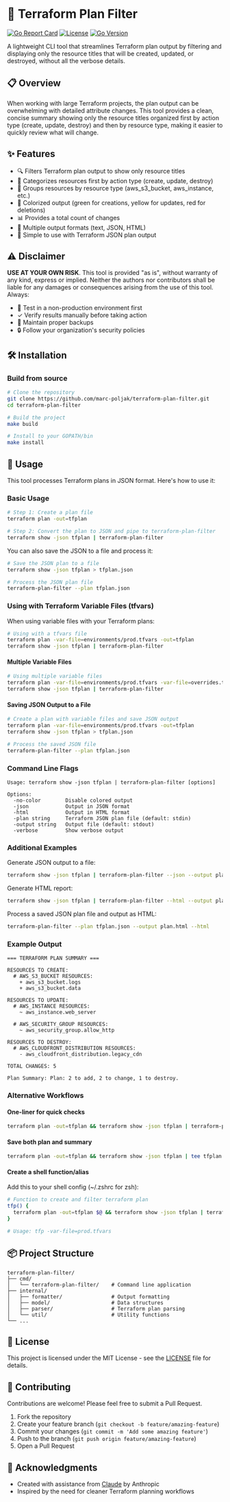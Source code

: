 # 🚀 Terraform Plan Filter

[![Go Report Card](https://goreportcard.com/badge/github.com/marc-poljak/terraform-plan-filter)](https://goreportcard.com/report/github.com/marc-poljak/terraform-plan-filter)
[![License](https://img.shields.io/github/license/marc-poljak/terraform-plan-filter)](LICENSE)
[![Go Version](https://img.shields.io/github/go-mod/go-version/marc-poljak/terraform-plan-filter)](go.mod)

A lightweight CLI tool that streamlines Terraform plan output by filtering and displaying only the resource titles that will be created, updated, or destroyed, without all the verbose details.

## 📋 Overview

When working with large Terraform projects, the plan output can be overwhelming with detailed attribute changes. This tool provides a clean, concise summary showing only the resource titles organized first by action type (create, update, destroy) and then by resource type, making it easier to quickly review what will change.

## ✨ Features

- 🔍 Filters Terraform plan output to show only resource titles
- 🎯 Categorizes resources first by action type (create, update, destroy)
- 🎨 Groups resources by resource type (aws_s3_bucket, aws_instance, etc.)
- 🌈 Colorized output (green for creations, yellow for updates, red for deletions)
- 📊 Provides a total count of changes
- 📱 Multiple output formats (text, JSON, HTML)
- 🧰 Simple to use with Terraform JSON plan output

## ⚠️ Disclaimer

**USE AT YOUR OWN RISK**. This tool is provided "as is", without warranty of any kind, express or implied. Neither the authors nor contributors shall be liable for any damages or consequences arising from the use of this tool. Always:

- 🧪 Test in a non-production environment first
- ✓ Verify results manually before taking action
- 💾 Maintain proper backups
- 🔒 Follow your organization's security policies

## 🛠️ Installation

### Build from source

```bash
# Clone the repository
git clone https://github.com/marc-poljak/terraform-plan-filter.git
cd terraform-plan-filter

# Build the project
make build

# Install to your GOPATH/bin
make install
```

## 🚀 Usage

This tool processes Terraform plans in JSON format. Here's how to use it:

### Basic Usage

```bash
# Step 1: Create a plan file
terraform plan -out=tfplan

# Step 2: Convert the plan to JSON and pipe to terraform-plan-filter
terraform show -json tfplan | terraform-plan-filter
```

You can also save the JSON to a file and process it:

```bash
# Save the JSON plan to a file
terraform show -json tfplan > tfplan.json

# Process the JSON plan file
terraform-plan-filter --plan tfplan.json
```

### Using with Terraform Variable Files (tfvars)

When using variable files with your Terraform plans:

```bash
# Using with a tfvars file
terraform plan -var-file=environments/prod.tfvars -out=tfplan
terraform show -json tfplan | terraform-plan-filter
```

#### Multiple Variable Files

```bash
# Using multiple variable files
terraform plan -var-file=environments/prod.tfvars -var-file=overrides.tfvars -out=tfplan
terraform show -json tfplan | terraform-plan-filter
```

#### Saving JSON Output to a File

```bash
# Create a plan with variable files and save JSON output
terraform plan -var-file=environments/prod.tfvars -out=tfplan
terraform show -json tfplan > tfplan.json

# Process the saved JSON file
terraform-plan-filter --plan tfplan.json
```

### Command Line Flags

```
Usage: terraform show -json tfplan | terraform-plan-filter [options]

Options:
  -no-color        Disable colored output
  -json            Output in JSON format
  -html            Output in HTML format
  -plan string     Terraform JSON plan file (default: stdin)
  -output string   Output file (default: stdout)
  -verbose         Show verbose output
```

### Additional Examples

Generate JSON output to a file:
```bash
terraform show -json tfplan | terraform-plan-filter --json --output plan.json
```

Generate HTML report:
```bash
terraform show -json tfplan | terraform-plan-filter --html --output plan.html
```

Process a saved JSON plan file and output as HTML:
```bash
terraform-plan-filter --plan tfplan.json --output plan.html --html
```

### Example Output

```
=== TERRAFORM PLAN SUMMARY ===

RESOURCES TO CREATE:
  # AWS_S3_BUCKET RESOURCES:
    + aws_s3_bucket.logs
    + aws_s3_bucket.data

RESOURCES TO UPDATE:
  # AWS_INSTANCE RESOURCES:
    ~ aws_instance.web_server

  # AWS_SECURITY_GROUP RESOURCES:
    ~ aws_security_group.allow_http

RESOURCES TO DESTROY:
  # AWS_CLOUDFRONT_DISTRIBUTION RESOURCES:
    - aws_cloudfront_distribution.legacy_cdn

TOTAL CHANGES: 5

Plan Summary: Plan: 2 to add, 2 to change, 1 to destroy.
```

### Alternative Workflows

#### One-liner for quick checks

```bash
terraform plan -out=tfplan && terraform show -json tfplan | terraform-plan-filter
```

#### Save both plan and summary

```bash
terraform plan -out=tfplan && terraform show -json tfplan | tee tfplan.json | terraform-plan-filter
```

#### Create a shell function/alias

Add this to your shell config (~/.zshrc for zsh):

```bash
# Function to create and filter terraform plan
tfp() {
  terraform plan -out=tfplan $@ && terraform show -json tfplan | terraform-plan-filter
}

# Usage: tfp -var-file=prod.tfvars
```

## 📦 Project Structure

```
terraform-plan-filter/
├── cmd/
│   └── terraform-plan-filter/    # Command line application
├── internal/
│   ├── formatter/                # Output formatting
│   ├── model/                    # Data structures
│   ├── parser/                   # Terraform plan parsing
│   └── util/                     # Utility functions
└── ...
```

## 📄 License

This project is licensed under the MIT License - see the [LICENSE](LICENSE) file for details.

## 🤝 Contributing

Contributions are welcome! Please feel free to submit a Pull Request.

1. Fork the repository
2. Create your feature branch (`git checkout -b feature/amazing-feature`)
3. Commit your changes (`git commit -m 'Add some amazing feature'`)
4. Push to the branch (`git push origin feature/amazing-feature`)
5. Open a Pull Request

## 👏 Acknowledgments

- Created with assistance from [Claude](https://anthropic.com/claude) by Anthropic
- Inspired by the need for cleaner Terraform planning workflows